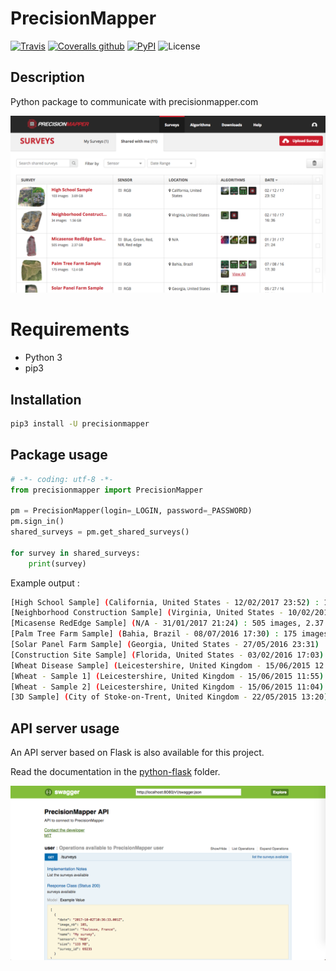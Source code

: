 # PrecisionMapper

[![Travis](https://img.shields.io/travis/tducret/precisionmapper-python.svg)](https://travis-ci.org/tducret/precisionmapper-python)
[![Coveralls github](https://img.shields.io/coveralls/github/tducret/precisionmapper-python.svg)](https://coveralls.io/github/tducret/precisionmapper-python)
[![PyPI](https://img.shields.io/pypi/v/precisionmapper.svg)](https://pypi.org/project/precisionmapper/)
![License](https://img.shields.io/github/license/tducret/precisionmapper-python.svg)

## Description

Python package to communicate with precisionmapper.com

![Precisionmapper.com screenshot](/images/precisionmapper_sreenshot.png)

# Requirements

- Python 3
- pip3

## Installation

```bash
pip3 install -U precisionmapper
```

## Package usage

```python
# -*- coding: utf-8 -*-
from precisionmapper import PrecisionMapper

pm = PrecisionMapper(login=_LOGIN, password=_PASSWORD)
pm.sign_in()
shared_surveys = pm.get_shared_surveys()

for survey in shared_surveys:
    print(survey)
```

Example output :

```bash
[High School Sample] (California, United States - 12/02/2017 23:52) : 103 images, 3.69 GB, sensor : RGB, id : 17130
[Neighborhood Construction Sample] (Virginia, United States - 10/02/2017 16:36) : 34 images, 1.56 GB, sensor : RGB, id : 17590
[Micasense RedEdge Sample] (N/A - 31/01/2017 21:24) : 505 images, 2.37 GB, sensor : Blue, Green, Red, NIR, Red edge, id : 17321
[Palm Tree Farm Sample] (Bahia, Brazil - 08/07/2016 17:30) : 175 images, 12.4 GB, sensor : RGB, id : 17453
[Solar Panel Farm Sample] (Georgia, United States - 27/05/2016 23:31) : 168 images, 3.12 GB, sensor : RGB, id : 17424
[Construction Site Sample] (Florida, United States - 03/02/2016 17:03) : 287 images, 6.52 GB, sensor : BGNIR, id : 17135
[Wheat Disease Sample] (Leicestershire, United Kingdom - 15/06/2015 12:45) : 121 images, 4.81 GB, sensor : RGB, id : 2946
[Wheat - Sample 1] (Leicestershire, United Kingdom - 15/06/2015 11:55) : 225 images, 10.5 GB, sensor : RGB, id : 2947
[Wheat - Sample 2] (Leicestershire, United Kingdom - 15/06/2015 11:04) : 242 images, 7.65 GB, sensor : BGNIR, id : 2948
[3D Sample] (City of Stoke-on-Trent, United Kingdom - 22/05/2015 13:20) : 477 images, 10.6 GB, sensor : RGB, id : 2942
```

## API server usage

An API server based on Flask is also available for this project.

Read the documentation in the [python-flask](/python-flask) folder.

![API server](/images/api_server.png)
